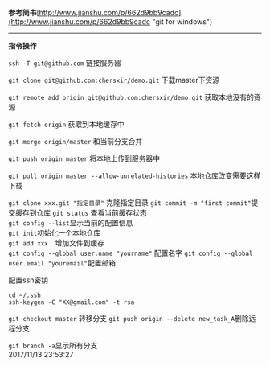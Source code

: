 **参考简书**[http://www.jianshu.com/p/662d9bb9cadc](http://www.jianshu.com/p/662d9bb9cadc "git for windows")  

----------
**指令操作**

`ssh -T git@github.com` 链接服务器

`git clone git@github.com:chersxir/demo.git`   下载master下资源

`git remote add origin git@github.com:chersxir/demo.git`  获取本地没有的资源

`git fetch origin`   获取到本地缓存中

`git merge origin/master` 和当前分支合并


`git push origin master` 将本地上传到服务器中

	
`git pull origin master --allow-unrelated-histories` 	本地仓库改变需要这样下载
 
`git clone xxx.git "指定目录"` 				克隆指定目录
`git commit -m "first commit"`提交缓存到仓库
`git status` 查看当前缓存状态   
`git config --list`显示当前的配置信息    
`git init`初始化一个本地仓库         
`git add xxx  `增加文件到缓存  
`git config --global user.name "yourname"` 配置名字 
`git config --global user.email "youremail"`配置邮箱    
 
配置ssh密钥     

    cd ~/.ssh   
    ssh-keygen -C "XX@gmail.com" -t rsa     
`git checkout master`  转移分支 
`git push origin --delete new_task_A`删除远程分支  
    
`git branch -a`显示所有分支   
2017/11/13 23:53:27 
    
    